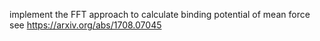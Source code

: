 
implement the FFT approach to calculate binding potential of mean force
see
https://arxiv.org/abs/1708.07045
